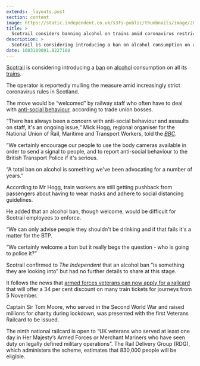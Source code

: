 ```yaml
--- 
extends: _layouts.post 
section: content 
image: https://static.independent.co.uk/s3fs-public/thumbnails/image/2018/10/22/16/istock-509757835.jpg 
title: > 
  Scotrail considers banning alcohol on trains amid coronavirus restrictions 
description: > 
  Scotrail is considering introducing a ban on alcohol consumption on all its trains.The operator is reportedly mulling the measure amid increasingly strict coronavirus rules in Scotland.The move would be “welcomed” by railway staff who often have to deal with anti-social behaviour, according to trade union bosses.”We certainly encourage our people to use the body cameras available in order to send a signal to people, and to report anti-social behaviour to the British Transport Police if it's serious.He added that an alcohol ban, though welcome, would be difficult for Scotrail employees to enforce. 
date: 1603109091.8227108 
--- 
```

<div><p class="sc-pHJJA iocNwz above-article-prompt-donations"></p><p><a href="/topic/scotrail">Scotrail</a> is considering introducing a <a href="/topic/ban">ban</a> on <a href="/topic/alcohol">alcohol</a> consumption on all its <a href="/topic/trains">trains</a>.</p><p>The operator is reportedly mulling the measure amid increasingly strict coronavirus rules in Scotland.
</p><p>The move would be &#8220;welcomed&#8221; by railway staff who often have to deal with <a href="/topic/anti-social-behaviour">anti-social behaviour</a>, according to trade union bosses.
</p><p></p><p id="article-im-prompt"></p><p>&#8220;There has always been a concern with anti-social behaviour and assaults on staff, it's an ongoing issue,&#8221; Mick Hogg, regional organiser for the National Union of Rail, Maritime and Transport Workers, told the <a rel="nofollow" href="https://www.bbc.co.uk/news/uk-scotland-54586204"><i>BBC</i></a>.</p><p></p><p>&#8221;We certainly encourage our people to use the body cameras available in order to send a signal to people, and to report anti-social behaviour to the British Transport Police if it's serious.
</p><p>&#8220;A total ban on alcohol is something we've been advocating for a number of years.&#8221;
</p><p>According to Mr Hogg, train workers are still getting pushback from passengers about having to wear masks and adhere to social distancing guidelines.
</p><p></p><p>He added that an alcohol ban, though welcome, would be difficult for Scotrail employees to enforce.
</p><p>&#8220;We can only advise people they shouldn't be drinking and if that fails it's a matter for the BTP.
</p><p>&#8220;We certainly welcome a ban but it really begs the question - who is going to police it?&#8221;</p><p>Scotrail confirmed to <i>The Independent </i>that an alcohol ban &#8220;is something they are looking into&#8221; but had no further details to share at this stage.</p><p id="taboola-carousel-thumbnails"></p><p>It follows the news that <a href="/travel/news-and-advice/railcard-veterans-train-tickets-discount-b1030785.html">armed forces veterans can now apply for a railcard </a>that will offer a 34 per cent discount on many train tickets for journeys from 5 November.</p><p>Captain Sir Tom Moore, who served in the Second World War and raised millions for charity during lockdown, was presented with the first Veterans Railcard to be issued.
</p><p>The ninth national railcard is open to &#8220;UK veterans who served at least one day in Her Majesty&#8217;s Armed Forces or Merchant Mariners who have seen duty on legally defined military operations&#8221;. The Rail Delivery Group (RDG), which administers the scheme, estimates that 830,000 people will be eligible.
</p><p class="sc-ptCms fzKffT"></p></div>